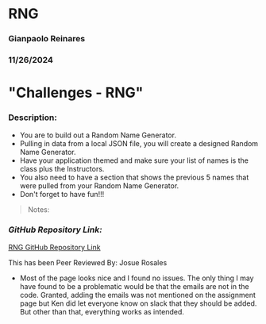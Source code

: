 # RNG

### Gianpaolo Reinares
### 11/26/2024
# "Challenges - RNG"
### Description: 
- You are to build out a Random Name Generator.
- Pulling in data from a local JSON file, you will create a designed Random Name Generator.
- Have your application themed and make sure your list of names is the class plus the Instructors.
- You also need to have a section that shows the previous 5 names that were pulled from your Random Name Generator.
- Don't forget to have fun!!!

> Notes: 

### _GitHub Repository Link:_
[RNG GitHub Repository Link](https://github.com/MandoxaElemental/RNG)


This has been Peer Reviewed By: Josue Rosales

- Most of the page looks nice and I found no issues. The only thing I may have found to be a problematic would be that the emails are not in the code. Granted, adding the emails was not mentioned on the assignment page but Ken did let everyone know on slack that they should be added. But other than that, everything works as intended.
